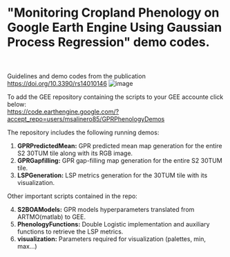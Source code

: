 # "Monitoring Cropland Phenology on Google Earth Engine Using Gaussian Process Regression" demo codes.
\
\
Guidelines and demo codes from the publication\
https://doi.org/10.3390/rs14010146
![image](https://user-images.githubusercontent.com/9076763/169662891-2e2f4ca5-eed3-443c-a6ae-3de6bf2e8550.png)

To add the GEE repository containing the scripts to your GEE accounte click below:\
https://code.earthengine.google.com/?accept_repo=users/msalinero85/GPRPhenologyDemos

The repository includes the following running demos:
1. **GPRPredictedMean:** GPR predicted mean map generation for the entire S2 30TUM tile along with its RGB image. 
2. **GPRGapfilling:** GPR gap-filling map generation for the entire S2 30TUM tile.
3. **LSPGeneration:** LSP metrics generation for the 30TUM tile with its visualization.

Other important scripts contained in the repo:

4. **S2BOAModels:** GPR models hyperparameters translated from ARTMO(matlab) to GEE.
5. **PhenologyFunctions:** Double Logistic implementation and auxiliary functions to retrieve the LSP metrics.
6. **visualization:** Parameters required for visualization (palettes, min, max...) 
